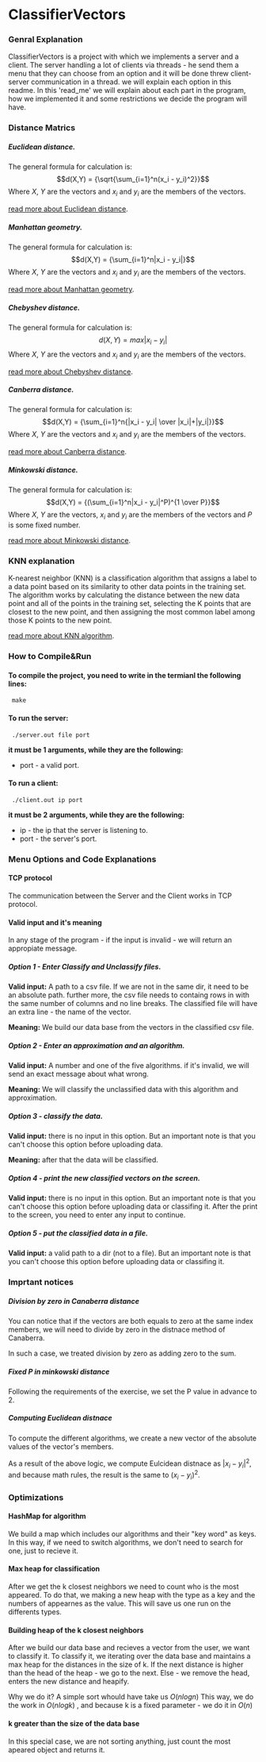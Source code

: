 # ClassifierVectors

### Genral Explanation

ClassifierVectors is a project with which we implements a server and a client.
The server handling a lot of clients via threads - he send them a menu that they can choose from an option and it will be done threw client-server communication in a thread.
we will explain each option in this readme.
In this 'read_me' we will explain about each part in the program, how we implemented it and some restrictions we decide the program will have.

### Distance Matrics

##### Euclidean distance.
The general formula for calculation is: $$d(X,Y) = {\sqrt{\sum_{i=1}^n(x_i - y_i)^2}}$$ Where $X$, $Y$ are the vectors and $x_i$ and $y_i$ are the members of the vectors.

[read more about Euclidean distance](https://en.wikipedia.org/wiki/Euclidean_distance).

##### Manhattan geometry.
The general formula for calculation is: $$d(X,Y) = {\sum_{i=1}^n|x_i - y_i|}$$ Where $X$, $Y$ are the vectors and $x_i$ and $y_i$ are the members of the vectors.


[read more about Manhattan geometry](https://en.wikipedia.org/wiki/Taxicab_geometry).

##### Chebyshev distance.
The general formula for calculation is: $$d(X,Y) = {max|x_i - y_i|}$$ Where $X$, $Y$ are the vectors and $x_i$ and $y_i$ are the members of the vectors.


[read more about Chebyshev distance](https://en.wikipedia.org/wiki/Chebyshev_distance).

##### Canberra distance.
The general formula for calculation is: $$d(X,Y) = {\sum_{i=1}^n{|x_i - y_i| \over |x_i|+|y_i|}}$$ Where $X$, $Y$ are the vectors and $x_i$ and $y_i$ are the members of the vectors.


[read more about Canberra distance](https://en.wikipedia.org/wiki/Canberra_distance).

##### Minkowski distance.
The general formula for calculation is: $$d(X,Y) = {(\sum_{i=1}^n|x_i - y_i|^P)^{1 \over P}}$$ Where $X$, $Y$ are the vectors, $x_i$ and $y_i$ are the members of the vectors and $P$ is some fixed number.

[read more about Minkowski distance](https://en.wikipedia.org/wiki/Minkowski_distance).

### KNN explanation
K-nearest neighbor (KNN) is a classification algorithm that assigns a label to a data point based on its similarity to other data points in the training set. The algorithm works by calculating the distance between the new data point and all of the points in the training set, selecting the K points that are closest to the new point, and then assigning the most common label among those K points to the new point.

[read more about KNN algorithm](https://en.wikipedia.org/wiki/K-nearest_neighbors_algorithm).

### How to Compile&Run

#### To compile the project, you need to write in the termianl the following lines:
   
     make
     
#### To run the server:
     
     ./server.out file port
   
   **it must be 1 arguments, while they are the following:**
   * port - a valid port.
   
#### To run a client:

     ./client.out ip port
     
   **it must be 2 arguments, while they are the following:**
   * ip - the ip that the server is listening to.
   * port - the server's port. 

### Menu Options and Code Explanations

#### TCP protocol
The communication between the Server and the Client works in TCP protocol.
 
#### Valid input and it's meaning
In any stage of the program - if the input is invalid - we will return an appropiate message.

##### Option 1 - Enter Classify and Unclassify files.
**Valid input:** A path to a csv file. If we are not in the same dir, it need to be an absolute path.
further more, the csv file needs to containg rows in with the same number of columns and no line breaks.
The classified file will have an extra line - the name of the vector.

**Meaning:** We build our data base from the vectors in the classified csv file.

##### Option 2 - Enter an approximation and an algorithm.
**Valid input:** A number and one of the five algorithms.
if it's invalid, we will send an exact message about what wrong.

**Meaning:** We will classify the unclassified data with this algorithm and approximation.

##### Option 3 - classify the data.
**Valid input:** there is no input in this option.
But an important note is that you can't choose this option before uploading data.

**Meaning:** after that the data will be classified.

##### Option 4 - print the new classified vectors on the screen.
**Valid input:** there is no input in this option.
But an important note is that you can't choose this option before uploading data or classifing it.
After the print to the screen, you need to enter any input to continue.

##### Option 5 - put the classified data in a file. 
**Valid input:** a valid path to a dir (not to a file).
But an important note is that you can't choose this option before uploading data or classifing it.

### Imprtant notices

##### Division by zero in Canaberra distance
You can notice that if the vectors are both equals to zero at the same index members, we will need to divide by zero in the distnace method of Canaberra.
   
In such a case, we treated division by zero as adding zero to the sum.

##### Fixed P in minkowski distance
Following the requirements of the exercise, we set the P value in advance to 2.
   
##### Computing Euclidean distnace
To compute the different algorithms, we create a new vector of the absolute values of the vector's members.
   
As a result of the above logic, we compute Eulcidean distnace as $|x_i - y_i|^2$, and because math rules, the result is the same to $(x_i - y_i)^2$.

### Optimizations

#### HashMap for algorithm
We build a map which includes our algorithms and their "key word" as keys.
In this way, if we need to switch algorithms, we don't need to search for one, just to recieve it.

#### Max heap for classification
After we get the k closest neighbors we need to count who is the most appeared.
To do that, we making a new heap with the type as a key and the numbers of appearnes as the value.
This will save us one run on the differents types.

#### Building heap of the k closest neighbors
After we build our data base and recieves a vector from the user, we want to classify it.
To classify it, we iterating over the data base and maintains a max heap for the distances in the size of k.
If the next distance is higher than the head of the heap - we go to the next.
Else - we remove the head, enters the new distance and heapify.

Why we do it?
A simple sort whould have take us $O(nlogn)$
This way, we do the work in $O(nlogk)$ , and because k is a fixed parameter - we do it in $O(n)$

#### k greater than the size of the data base
In this special case, we are not sorting anything, just count the most apeared object and returns it.



